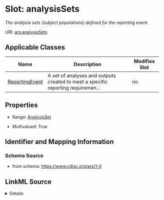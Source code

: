 # Slot: analysisSets


_The analysis sets (subject populations) defined for the reporting event._



URI: [ars:analysisSets](https://www.cdisc.org/ars/1-0analysisSets)



<!-- no inheritance hierarchy -->




## Applicable Classes

| Name | Description | Modifies Slot |
| --- | --- | --- |
[ReportingEvent](ReportingEvent.md) | A set of analyses and outputs created to meet a specific reporting requiremen... |  no  |







## Properties

* Range: [AnalysisSet](AnalysisSet.md)

* Multivalued: True





## Identifier and Mapping Information







### Schema Source


* from schema: https://www.cdisc.org/ars/1-0




## LinkML Source

<details>
```yaml
name: analysisSets
description: The analysis sets (subject populations) defined for the reporting event.
from_schema: https://www.cdisc.org/ars/1-0
rank: 1000
multivalued: true
alias: analysisSets
domain_of:
- ReportingEvent
range: AnalysisSet
inlined: true
inlined_as_list: true

```
</details>